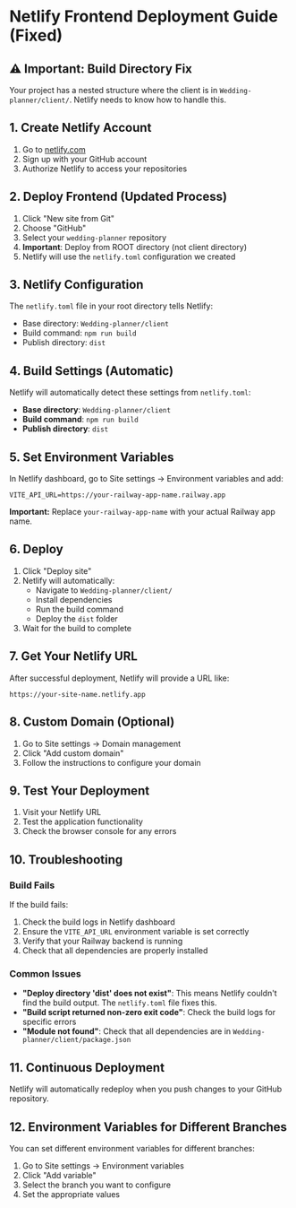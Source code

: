 # Netlify Frontend Deployment Guide (Fixed)

## ⚠️ Important: Build Directory Fix
Your project has a nested structure where the client is in `Wedding-planner/client/`. Netlify needs to know how to handle this.

## 1. Create Netlify Account
1. Go to [netlify.com](https://netlify.com)
2. Sign up with your GitHub account
3. Authorize Netlify to access your repositories

## 2. Deploy Frontend (Updated Process)
1. Click "New site from Git"
2. Choose "GitHub"
3. Select your `wedding-planner` repository
4. **Important**: Deploy from ROOT directory (not client directory)
5. Netlify will use the `netlify.toml` configuration we created

## 3. Netlify Configuration
The `netlify.toml` file in your root directory tells Netlify:
- Base directory: `Wedding-planner/client`
- Build command: `npm run build`
- Publish directory: `dist`

## 4. Build Settings (Automatic)
Netlify will automatically detect these settings from `netlify.toml`:
- **Base directory**: `Wedding-planner/client`
- **Build command**: `npm run build`
- **Publish directory**: `dist`

## 5. Set Environment Variables
In Netlify dashboard, go to Site settings → Environment variables and add:

```
VITE_API_URL=https://your-railway-app-name.railway.app
```

**Important:** Replace `your-railway-app-name` with your actual Railway app name.

## 6. Deploy
1. Click "Deploy site"
2. Netlify will automatically:
   - Navigate to `Wedding-planner/client/`
   - Install dependencies
   - Run the build command
   - Deploy the `dist` folder
3. Wait for the build to complete

## 7. Get Your Netlify URL
After successful deployment, Netlify will provide a URL like:
```
https://your-site-name.netlify.app
```

## 8. Custom Domain (Optional)
1. Go to Site settings → Domain management
2. Click "Add custom domain"
3. Follow the instructions to configure your domain

## 9. Test Your Deployment
1. Visit your Netlify URL
2. Test the application functionality
3. Check the browser console for any errors

## 10. Troubleshooting

### Build Fails
If the build fails:
1. Check the build logs in Netlify dashboard
2. Ensure the `VITE_API_URL` environment variable is set correctly
3. Verify that your Railway backend is running
4. Check that all dependencies are properly installed

### Common Issues
- **"Deploy directory 'dist' does not exist"**: This means Netlify couldn't find the build output. The `netlify.toml` file fixes this.
- **"Build script returned non-zero exit code"**: Check the build logs for specific errors
- **"Module not found"**: Check that all dependencies are in `Wedding-planner/client/package.json`

## 11. Continuous Deployment
Netlify will automatically redeploy when you push changes to your GitHub repository.

## 12. Environment Variables for Different Branches
You can set different environment variables for different branches:
1. Go to Site settings → Environment variables
2. Click "Add variable"
3. Select the branch you want to configure
4. Set the appropriate values
